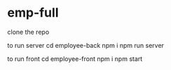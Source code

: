 # emp-full

clone the repo

to run server
    cd employee-back
    npm i
    npm run server

to run front
    cd employee-front
    npm i
    npm start
